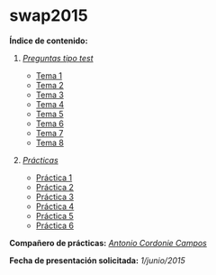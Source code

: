 # swap2015

**Índice de contenido:**

1. *[Preguntas tipo test](Preguntas_Test)*
	* [Tema 1](Preguntas_Test/Tema1.md)
	* [Tema 2](Preguntas_Test/Tema2.md)
	* [Tema 3](Preguntas_Test/Tema3.md)
	* [Tema 4](Preguntas_Test/Tema4.md)
	* [Tema 5](Preguntas_Test/Tema5.md)
	* [Tema 6](Preguntas_Test/Tema6.md)
	* [Tema 7](Preguntas_Test/Tema7.md)
	* [Tema 8](Preguntas_Test/Tema8.md)

2. *[Prácticas](Prácticas)*
	* [Práctica 1](Prácticas/Práctica1)
	* [Práctica 2](Prácticas/Práctica2)
	* [Práctica 3](Prácticas/Práctica3)
	* [Práctica 4](Prácticas/práctica4)
	* [Práctica 5](Prácticas/Práctica5)
	* [Práctica 6](Prácticas/Práctica6)

**Compañero de prácticas:** *[Antonio Cordonie Campos ](https://github.com/antoniocordonie/SWAP2015)*

**Fecha de presentación solicitada:** *1/junio/2015*
